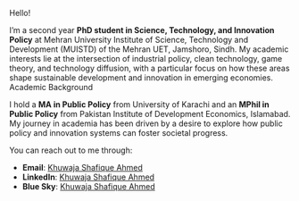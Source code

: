 Hello!

I’m a second year **PhD student in Science, Technology, and Innovation Policy** at Mehran University Institute of Science, Technology and Development (MUISTD) of the Mehran UET, Jamshoro, Sindh. My academic interests lie at the intersection of industrial policy, clean technology, game theory, and technology diffusion, with a particular focus on how these areas shape sustainable development and innovation in emerging economies.
Academic Background

I hold a **MA in Public Policy** from University of Karachi and an **MPhil in Public Policy** from Pakistan Institute of Development Economics, Islamabad. My journey in academia has been driven by a desire to explore how public policy and innovation systems can foster societal progress. 
    

You can reach out to me through:  
- **Email**: [Khuwaja Shafique Ahmed](mailto:shafique.soomro@outlook.com)  
- **LinkedIn**: [Khuwaja Shafique Ahmed](https://www.linkedin.com/in/khuwajashafique)  
- **Blue Sky**: [Khuwaja Shafique Ahmed](https://bsky.app/profile/shafique.bsky.social)
